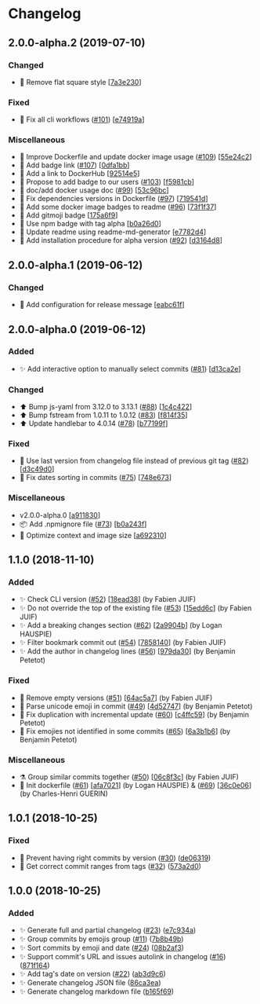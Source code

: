 # Changelog

<a name="2.0.0-alpha.2"></a>
## 2.0.0-alpha.2 (2019-07-10)

### Changed

- 💄 Remove flat square style [[7a3e230](https://github.com/frinyvonnick/gitmoji-changelog/commit/7a3e230d674e197b56a05a75dca418b8184600b4)]

### Fixed

- 🐛 Fix all cli workflows ([#101](https://github.com/frinyvonnick/gitmoji-changelog/issues/101)) [[e74919a](https://github.com/frinyvonnick/gitmoji-changelog/commit/e74919ad4a13e93cc880523c3588c51d13963a41)]

### Miscellaneous

- 🐳 Improve Dockerfile and update docker image usage ([#109](https://github.com/frinyvonnick/gitmoji-changelog/issues/109)) [[55e24c2](https://github.com/frinyvonnick/gitmoji-changelog/commit/55e24c2bf8ae3ad2fd238b8480862498aa1a134e)]
- 📝 Add badge link ([#107](https://github.com/frinyvonnick/gitmoji-changelog/issues/107)) [[0dfa1bb](https://github.com/frinyvonnick/gitmoji-changelog/commit/0dfa1bbd91fa13269633f7badf69d1f01bce7a6d)]
- 📝 Add a link to DockerHub [[92514e5](https://github.com/frinyvonnick/gitmoji-changelog/commit/92514e5cf15e5fae51a15d1b7b2c513cddbb9231)]
- 📝 Propose to add badge to our users ([#103](https://github.com/frinyvonnick/gitmoji-changelog/issues/103)) [[f5981cb](https://github.com/frinyvonnick/gitmoji-changelog/commit/f5981cbeb102c8b6d36427c64f5e4f31932a938a)]
- 📝 doc/add docker usage doc ([#99](https://github.com/frinyvonnick/gitmoji-changelog/issues/99)) [[53c96bc](https://github.com/frinyvonnick/gitmoji-changelog/commit/53c96bcd8c66f7a05e38739a1bde82585a3fee86)]
- 🐳 Fix dependencies versions in Dockerfile ([#97](https://github.com/frinyvonnick/gitmoji-changelog/issues/97)) [[719541d](https://github.com/frinyvonnick/gitmoji-changelog/commit/719541dd414b62bba59178259a0830626ec70b2e)]
- 📝 Add some docker image badges to readme ([#96](https://github.com/frinyvonnick/gitmoji-changelog/issues/96)) [[73f1f37](https://github.com/frinyvonnick/gitmoji-changelog/commit/73f1f37c73528d352a6305941b4dc199f8791190)]
- 📝 Add gitmoji badge [[175a6f9](https://github.com/frinyvonnick/gitmoji-changelog/commit/175a6f92744db92b2ecdb19bf315f5fa36f56ae7)]
- 📝 Use npm badge with tag alpha [[b0a26d0](https://github.com/frinyvonnick/gitmoji-changelog/commit/b0a26d0cdfe819f3bb330399db992839be84afd9)]
- 📝 Update readme using readme-md-generator [[e7782d4](https://github.com/frinyvonnick/gitmoji-changelog/commit/e7782d4b30bb96bb2f3daaea802255643cea8e50)]
- 📝 Add installation procedure for alpha version ([#92](https://github.com/frinyvonnick/gitmoji-changelog/issues/92)) [[d3164d8](https://github.com/frinyvonnick/gitmoji-changelog/commit/d3164d8c0dbaa3db2cfb233e130fa817b893a9f8)]


<a name="2.0.0-alpha.1"></a>
## 2.0.0-alpha.1 (2019-06-12)

### Changed

- 🔧 Add configuration for release message [[eabc61f](https://github.com/frinyvonnick/gitmoji-changelog/commit/eabc61fc08616c9c62079462d4bbf4ce83090cf5)]


<a name="2.0.0-alpha.0"></a>
## 2.0.0-alpha.0 (2019-06-12)

### Added

- ✨ Add interactive option to manually select commits ([#81](https://github.com/frinyvonnick/gitmoji-changelog/issues/81)) [[d13ca2e](https://github.com/frinyvonnick/gitmoji-changelog/commit/d13ca2e1c77c3cd9694cde926442c303adb47fa3)]

### Changed

- ⬆️ Bump js-yaml from 3.12.0 to 3.13.1 ([#88](https://github.com/frinyvonnick/gitmoji-changelog/issues/88)) [[1c4c422](https://github.com/frinyvonnick/gitmoji-changelog/commit/1c4c422c101e4674c44811cd72d2dbaf66710d38)]
- ⬆️ Bump fstream from 1.0.11 to 1.0.12 ([#83](https://github.com/frinyvonnick/gitmoji-changelog/issues/83)) [[f814f35](https://github.com/frinyvonnick/gitmoji-changelog/commit/f814f35346e5832f1619514e425952319026cdf6)]
- ⬆️ Update handlebar to 4.0.14 ([#78](https://github.com/frinyvonnick/gitmoji-changelog/issues/78)) [[b77199f](https://github.com/frinyvonnick/gitmoji-changelog/commit/b77199f96c8570b827dfcb11907d6f4edac98823)]

### Fixed

- 🐛 Use last version from changelog file instead of previous git tag ([#82](https://github.com/frinyvonnick/gitmoji-changelog/issues/82)) [[d3c49d0](https://github.com/frinyvonnick/gitmoji-changelog/commit/d3c49d061cfbe2c271f9aa3739fae750dbf6327c)]
- 🐛 Fix dates sorting in commits ([#75](https://github.com/frinyvonnick/gitmoji-changelog/issues/75)) [[748e673](https://github.com/frinyvonnick/gitmoji-changelog/commit/748e6732a18f8bc5c529db12a558c0ffb458c8a1)]

### Miscellaneous

-  v2.0.0-alpha.0 [[a911830](https://github.com/frinyvonnick/gitmoji-changelog/commit/a911830efb63326a410100cc3d971037e6c4fe82)]
- 📦 Add .npmignore file ([#73](https://github.com/frinyvonnick/gitmoji-changelog/issues/73)) [[b0a243f](https://github.com/frinyvonnick/gitmoji-changelog/commit/b0a243ffbfe5a84de4a8173f4aa79f19acc32b95)]
- 🐳 Optimize context and image size [[a692310](https://github.com/frinyvonnick/gitmoji-changelog/commit/a692310da45654da5485622a189cc0e350684d0c)]


<a name="1.1.0"></a>
## 1.1.0 (2018-11-10)

### Added

- ✨ Check CLI version ([#52](https://github.com/frinyvonnick/gitmoji-changelog/issues/52)) [[18ead38](https://github.com/frinyvonnick/gitmoji-changelog/commit/18ead387032beda06f8097fbc3e8ad65d7268d42)] (by Fabien JUIF)
- ✨ Do not override the top of the existing file ([#53](https://github.com/frinyvonnick/gitmoji-changelog/issues/53)) [[15edd6c](https://github.com/frinyvonnick/gitmoji-changelog/commit/15edd6cd49f672861e9b8195798d23746a39a7c1)] (by Fabien JUIF)
- ✨ Add a breaking changes section ([#62](https://github.com/frinyvonnick/gitmoji-changelog/issues/62)) [[2a9904b](https://github.com/frinyvonnick/gitmoji-changelog/commit/2a9904b26843bb6721e2984049eb75d0914d4104)] (by Logan HAUSPIE)
- ✨ Filter bookmark commit out ([#54](https://github.com/frinyvonnick/gitmoji-changelog/issues/54)) [[7858140](https://github.com/frinyvonnick/gitmoji-changelog/commit/78581402cde9f6ce4c3de6f558629a08941e9d0a)] (by Fabien JUIF)
- ✨ Add the author in changelog lines ([#56](https://github.com/frinyvonnick/gitmoji-changelog/issues/56)) [[979da30](https://github.com/frinyvonnick/gitmoji-changelog/commit/979da30f5e52385b99bd4a58e1a946793bd1196d)] (by Benjamin Petetot)

### Fixed

- 🐛 Remove empty versions ([#51](https://github.com/frinyvonnick/gitmoji-changelog/issues/51)) [[64ac5a7](https://github.com/frinyvonnick/gitmoji-changelog/commit/64ac5a72fe78877625a8b3cb77183a227a5fb881)] (by Fabien JUIF)
- 🐛 Parse unicode emoji in commit ([#49](https://github.com/frinyvonnick/gitmoji-changelog/issues/49)) [[4d52747](https://github.com/frinyvonnick/gitmoji-changelog/commit/4d52747a585e46f118d39b4b1df199b41888b9c2)] (by Benjamin Petetot)
- 🐛 Fix duplication with incremental update ([#60](https://github.com/frinyvonnick/gitmoji-changelog/issues/60)) [[c4ffc59](https://github.com/frinyvonnick/gitmoji-changelog/commit/c4ffc59c708452a5b9ed0d86f88031442ec44b82)] (by Benjamin Petetot)
- 🐛 Fix emojies not identified in some commits ([#65](https://github.com/frinyvonnick/gitmoji-changelog/issues/65)) [[6a3b1b6](https://github.com/frinyvonnick/gitmoji-changelog/commit/6a3b1b642cb05c376079f4ad4a00a92445808722)] (by Benjamin Petetot)

### Miscellaneous

- ⚗ Group similar commits together ([#50](https://github.com/frinyvonnick/gitmoji-changelog/issues/50)) [[06c8f3c](https://github.com/frinyvonnick/gitmoji-changelog/commit/06c8f3c5d9a28bbf2606cbe54b96f8932110fb10)] (by Fabien JUIF)
- 🐳 Init dockerfile ([#61](https://github.com/frinyvonnick/gitmoji-changelog/issues/61)) [[afa7021](https://github.com/frinyvonnick/gitmoji-changelog/commit/afa70219878d39623f8337d479547a2cbadc4c4b)] (by Logan HAUSPIE) & ([#69](https://github.com/frinyvonnick/gitmoji-changelog/issues/69)) [[36c0e06](https://github.com/frinyvonnick/gitmoji-changelog/commit/36c0e061429e93b5ba6cb898f15ea874e4a60e67)] (by Charles-Henri GUERIN)


<a name="1.0.1"></a>
## 1.0.1 (2018-10-25)

### Fixed

- 🐛 Prevent having right commits by version ([#30](https://github.com/frinyvonnick/gitmoji-changelog/issues/30)) ([de06319](https://github.com/frinyvonnick/gitmoji-changelog/commit/de063192baefebad16e05ce79061d815888a442f))
- 🐛 Get correct commit ranges from tags ([#32](https://github.com/frinyvonnick/gitmoji-changelog/issues/32)) ([573a2d0](https://github.com/frinyvonnick/gitmoji-changelog/commit/573a2d0b583b426d358c388af0ba1dc48a4e0ddf))


<a name="1.0.0"></a>
## 1.0.0 (2018-10-25)

### Added

- ✨ Generate full and partial changelog ([#23](https://github.com/frinyvonnick/gitmoji-changelog/issues/23)) ([e7c934a](https://github.com/frinyvonnick/gitmoji-changelog/commit/e7c934a1372344935ddd3739e32a9732d48dc0b8))
- ✨ Group commits by emojis group ([#11](https://github.com/frinyvonnick/gitmoji-changelog/issues/11)) ([7b8b49b](https://github.com/frinyvonnick/gitmoji-changelog/commit/7b8b49b366d3d51f0cc75f4ffb67efcd633cca16))
- ✨ Sort commits by emoji and date ([#24](https://github.com/frinyvonnick/gitmoji-changelog/issues/24)) ([08b2af3](https://github.com/frinyvonnick/gitmoji-changelog/commit/08b2af3241a13f6ebae9c24a3a51ef10b60f2879))
- ✨ Support commit&#x27;s URL and issues autolink in changelog ([#16](https://github.com/frinyvonnick/gitmoji-changelog/issues/16)) ([871f164](https://github.com/frinyvonnick/gitmoji-changelog/commit/871f16499acee400863a94976e2520a4bdbc6cea))
- ✨ Add tag&#x27;s date on version ([#22](https://github.com/frinyvonnick/gitmoji-changelog/issues/22)) ([ab3d9c6](https://github.com/frinyvonnick/gitmoji-changelog/commit/ab3d9c600e307dd0db16bc7abcbdf8a8a2c83ff5))
- ✨ Generate changelog JSON file ([86ca3ea](https://github.com/frinyvonnick/gitmoji-changelog/commit/86ca3eaefb18fd9c9b6bb4256ed2f6fa711aef59))
- ✨ Generate changelog markdown file ([b165f69](https://github.com/frinyvonnick/gitmoji-changelog/commit/b165f695f4c1a49ff16a5f03918545bfb36cf367))

